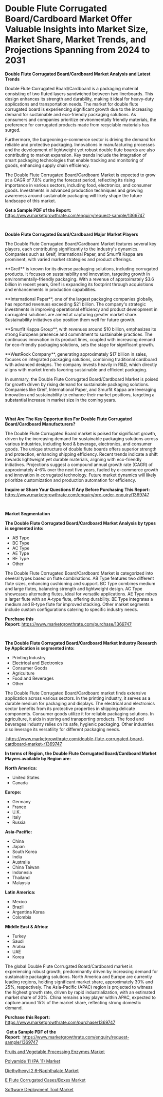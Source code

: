 <p><h1>Double Flute Corrugated Board/Cardboard Market Offer Valuable Insights into Market Size, Market Share, Market Trends, and Projections Spanning from 2024 to 2031</h1></p><p><strong>Double Flute Corrugated Board/Cardboard Market Analysis and Latest Trends</strong></p>
<p><p>Double Flute Corrugated Board/Cardboard is a packaging material consisting of two fluted layers sandwiched between two linerboards. This design enhances its strength and durability, making it ideal for heavy-duty applications and transportation needs. The market for double flute corrugated board is experiencing significant growth due to the increasing demand for sustainable and eco-friendly packaging solutions. As consumers and companies prioritize environmentally friendly materials, the preference for corrugated products made from recyclable materials has surged.</p><p>Furthermore, the burgeoning e-commerce sector is driving the demand for reliable and protective packaging. Innovations in manufacturing processes and the development of lightweight yet robust double flute boards are also contributing to market expansion. Key trends include the integration of smart packaging technologies that enable tracking and monitoring of goods, enhancing supply chain efficiency.</p><p>The Double Flute Corrugated Board/Cardboard Market is expected to grow at a CAGR of 7.8% during the forecast period, reflecting its rising importance in various sectors, including food, electronics, and consumer goods. Investments in advanced production techniques and growing awareness around sustainable packaging will likely shape the future landscape of this market.</p></p>
<p><strong>Get a Sample PDF of the Report:&nbsp;</strong> <a href="https://www.marketgrowthrate.com/enquiry/request-sample/1369747">https://www.marketgrowthrate.com/enquiry/request-sample/1369747</a></p>
<p>&nbsp;</p>
<p><strong>Double Flute Corrugated Board/Cardboard Major Market Players</strong></p>
<p><p>The Double Flute Corrugated Board/Cardboard Market features several key players, each contributing significantly to the industry's dynamics. Companies such as Greif, International Paper, and Smurfit Kappa are prominent, with varied market strategies and product offerings.</p><p>**Greif** is known for its diverse packaging solutions, including corrugated products. It focuses on sustainability and innovation, targeting growth in environmentally-friendly packaging. With a revenue of approximately $3.6 billion in recent years, Greif is expanding its footprint through acquisitions and enhancements in production capabilities.</p><p>**International Paper**, one of the largest packaging companies globally, has reported revenues exceeding $21 billion. The company's strategic investments in improving operational efficiency and product development in corrugated solutions are aimed at capturing greater market share. Sustainability initiatives also position them well for future growth.</p><p>**Smurfit Kappa Group**, with revenues around $10 billion, emphasizes its strong European presence and commitment to sustainable practices. The continuous innovation in its product lines, coupled with increasing demand for eco-friendly packaging solutions, sets the stage for significant growth. </p><p>**WestRock Company**, generating approximately $17 billion in sales, focuses on integrated packaging solutions, combining traditional cardboard with advanced designs. The company invests heavily in R&D, which directly aligns with market trends favoring sustainable and efficient packaging.</p><p>In summary, the Double Flute Corrugated Board/Cardboard Market is poised for growth driven by rising demand for sustainable packaging solutions. Companies like Greif, International Paper, and Smurfit Kappa are leveraging innovation and sustainability to enhance their market positions, targeting a substantial increase in market size in the coming years.</p></p>
<p>&nbsp;</p>
<p><strong>What Are The Key Opportunities For Double Flute Corrugated Board/Cardboard Manufacturers?</strong></p>
<p><p>The Double Flute Corrugated Board market is poised for significant growth, driven by the increasing demand for sustainable packaging solutions across various industries, including food & beverage, electronics, and consumer goods. The unique structure of double flute boards offers superior strength and protection, enhancing shipping efficiency. Recent trends indicate a shift towards lightweight yet durable materials, aligning with eco-friendly initiatives. Projections suggest a compound annual growth rate (CAGR) of approximately 4-6% over the next five years, fueled by e-commerce growth and innovation in corrugated technology. Future market dynamics will likely prioritize customization and production automation for efficiency.</p></p>
<p><strong>Inquire or Share Your Questions If Any Before Purchasing This Report:</strong> <a href="https://www.marketgrowthrate.com/enquiry/pre-order-enquiry/1369747">https://www.marketgrowthrate.com/enquiry/pre-order-enquiry/1369747</a></p>
<p>&nbsp;</p>
<p><strong>Market Segmentation</strong></p>
<p><strong>The Double Flute Corrugated Board/Cardboard Market Analysis by types is segmented into:</strong></p>
<p><ul><li>AB Type</li><li>BC Type</li><li>AC Type</li><li>AE Type</li><li>BE Type</li><li>Other</li></ul></p>
<p><p>The Double Flute Corrugated Board/Cardboard Market is categorized into several types based on flute combinations. AB Type features two different flute sizes, enhancing cushioning and support. BC Type combines medium and large flutes, balancing strength and lightweight design. AC Type showcases alternating flutes, ideal for versatile applications. AE Type mixes a larger flute with an A-type flute, offering durability. BE Type integrates a medium and B-type flute for improved stacking. Other market segments include custom configurations catering to specific industry needs.</p></p>
<p><strong>Purchase this Report:&nbsp;</strong><a href="https://www.marketgrowthrate.com/purchase/1369747">https://www.marketgrowthrate.com/purchase/1369747</a></p>
<p>&nbsp;</p>
<p><strong>The Double Flute Corrugated Board/Cardboard Market Industry Research by Application is segmented into:</strong></p>
<p><ul><li>Printing Industry</li><li>Electrical and Electronics</li><li>Consumer Goods</li><li>Agriculture</li><li>Food and Beverages</li><li>Other</li></ul></p>
<p><p>The Double Flute Corrugated Board/Cardboard market finds extensive application across various sectors. In the printing industry, it serves as a durable medium for packaging and displays. The electrical and electronics sector benefits from its protective properties in shipping delicate components. Consumer goods utilize it for reliable packaging solutions. In agriculture, it aids in storing and transporting products. The food and beverages industry relies on its safe, hygienic packaging. Other industries also leverage its versatility for different packaging needs.</p></p>
<p><a href="https://www.marketgrowthrate.com/double-flute-corrugated-board-cardboard-market-r1369747">&nbsp;https://www.marketgrowthrate.com/double-flute-corrugated-board-cardboard-market-r1369747</a></p>
<p><strong>In terms of Region, the Double Flute Corrugated Board/Cardboard Market Players available by Region are:</strong></p>
<p>
    <p> <strong> North America: </strong>
        <ul>
            <li>United States</li>
            <li>Canada</li>
        </ul>
        </p> 
    <p> <strong> Europe: </strong>
        <ul>
            <li>Germany</li>
            <li>France</li>
            <li>U.K.</li>
            <li>Italy</li>
            <li>Russia</li>
        </ul>
        </p> 
    <p> <strong> Asia-Pacific: </strong>
        <ul>
            <li>China</li>
            <li>Japan</li>
            <li>South Korea</li>
            <li>India</li>
            <li>Australia</li>
            <li>China Taiwan</li>
            <li>Indonesia</li>
            <li>Thailand</li>
            <li>Malaysia</li>
        </ul>
        </p> 
    <p> <strong> Latin America: </strong>
        <ul>
            <li>Mexico</li>
            <li>Brazil</li>
            <li>Argentina Korea</li>
            <li>Colombia</li>
        </ul>
        </p> 
    <p> <strong> Middle East & Africa: </strong>
        <ul>
            <li>Turkey</li>
            <li>Saudi</li>
            <li>Arabia</li>
            <li>UAE</li>
            <li>Korea</li>
        </ul>
    </p>
    </p>
<p><p>The global Double Flute Corrugated Board/Cardboard market is experiencing robust growth, predominantly driven by increasing demand for sustainable packaging solutions. North America and Europe are currently leading regions, holding significant market share, approximately 30% and 25%, respectively. The Asia-Pacific (APAC) region is projected to witness the highest growth rate, driven by rapid industrialization, with an estimated market share of 20%. China remains a key player within APAC, expected to capture around 15% of the market share, reflecting strong domestic demand.</p></p>
<p><strong>Purchase this Report: </strong><a href="https://www.marketgrowthrate.com/purchase/1369747">https://www.marketgrowthrate.com/purchase/1369747</a></p>
<p>&nbsp;<strong>Get a Sample PDF of the Report:&nbsp;&nbsp;</strong><a href="https://www.marketgrowthrate.com/enquiry/request-sample/1369747">https://www.marketgrowthrate.com/enquiry/request-sample/1369747</a></p>
<p><strong></strong></p>
<p><p><a href="https://medium.com/@wzvucnjn4/global-fruits-and-vegetable-processing-enzymes-market-trends-forecasts-and-market-strategic-6e63cc56d055?postPublishedType=repub">Fruits and Vegetable Processing Enzymes Market</a></p><p><a href="https://issuu.com/reportprime-2/docs/polyamide-11-pa-11-market-size-2030_17499aba842936">Polyamide 11 (PA 11) Market</a></p><p><a href="https://issuu.com/reportprime-2/docs/diethylhexyl-26-naphthalate-market-_19215b6963d1ba">Diethylhexyl 2,6-Naphthalate Market</a></p><p><a href="https://github.com/luckyshygirl/Market-Research-Report-List-6/blob/main/e-flute-corrugated-casesboxes-market.md">E Flute Corrugated Cases/Boxes Market</a></p><p><a href="https://www.linkedin.com/pulse/what-growth-drivers-software-deployment-tool-market-comprehensive-cyxvf">Software Deployment Tool Market</a></p></p>